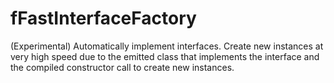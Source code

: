 fFastInterfaceFactory
=====================

(Experimental) Automatically implement interfaces.  Create new instances at very high speed due to the emitted class that implements the interface and the compiled constructor call to create new instances.
